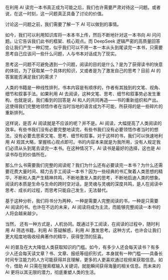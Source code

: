 在利用 AI 读完一本书真正成为可能之后，我们也许需要严肃对待这一问题。或者说，在这一时刻，这一问题真正具备了讨论的价值。

讨论这一问题之前，我们需要了解一下 AI 可以做到的事情。

如今，我们可以利用知识库将一本本书上传，然后不断地针对这一本书向 AI 问问题。让它告诉我们此书的框架、核心观点。而 DeepSeek 逻辑严密的高质量回答会让我们产生一种幻觉，似乎我们可以不用一本一本从头到尾读完一本书，只需要思考自己应该问一些什么问题，人与书本对话成为了现实。

思考这一问题不可避免遇到一个问题，阅读的目的是什么？是为了获得读书的快意的体验，为了获取某一个具体的知识，又或者是为了激发自己的思考？目前 AI 的答案能否满足我们的需求？

人类的书籍是一种线性排列，书本内容是有顺序的，作者有其独到的文笔、视角、细节和叙事手法。如果利用 AI 去阅读，这种文笔、思考、细节和叙事势必发生重构，也就是说，我们看到的回答是 AI 和人的共同再造——书的重新组织和产出。这使得我们完整地领悟作者在当时当地的语言成为不可能，所获得的是一些碎片的重新排列。

这样说，是否 AI 阅读就是不应该的呢？并不是。AI 阅读，大幅提高了人类阅读的效率。有些书我们没有必要完整地读完，有些书我们没有必要领悟作者当时的想法，没有必要去思索文笔、思考、细节和叙事。对于这样的书，我们可以快速地利用 AI 观其大略，掌握核心观点即可。书的内容本来就是为我所用，没有人规定我们必须从头到尾去读完一本书。在这种情况下，AI 读书是最好的选择，这也是 AI 读书存在的价值所在。

那么什么书需要我们完整的阅读呢？我们为什么还有必要读完一本书？为什么还需要花费大量时间、精力去手工阅读一本书？因为一些经典的书汇聚着人类思想的精华，不断和人类产生精神共鸣，不断地激发人类的思考，不断地启迪人类的想象。阅读的本质是生命与生命的跨时空对话，是灵魂与灵魂的深度共鸣，是人在阅读中思考、成长的过程，而思考只能自己发生，无法替代。

基于这种分析，我们将书分为两种，一种是需要人完整阅读的书，一种是只需要 AI 阅读的书。也许在不远的未来，AI 阅读将成为主流，而能够完整阅读一本书的人将会越来越少。

当然， 还有一种方式是，人机协同。既通过手工阅读，在阅读的过程中，随时利用 AI 筛选书籍，利用 AI 答疑解惑，利用 AI 激发思考。这种方式，也许会让我们更大程度地吸收经典著作的精华，获得登顶的狂喜。

AI 的普及在大大降低人类获取知识的门槛。如今，有多少人还会每天读书？有多少人还会每天读文章？书、文章、报纸等组织形式，本身就有一种门槛——具备长时间专注能力的人方可能获得并且理解，更多的人更喜欢通过视频来获取信息。如今，借助 AI 只需在搜索框输入关键词，就能瞬间获得海量的相关信息。而未来的 AI 更将以其无限的潜力，彻底重塑人类的生活。